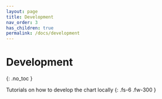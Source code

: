 ```yaml
---
layout: page
title: Development
nav_order: 3
has_children: true
permalink: /docs/development
---
```

# Development
{: .no_toc }

Tutorials on how to develop the chart locally
{: .fs-6 .fw-300 }